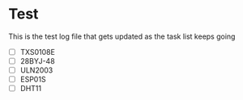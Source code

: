 # Test
This is the test log file that gets updated as the task list keeps going

- [ ] TXS0108E
- [ ] 28BYJ-48
- [ ] ULN2003
- [ ] ESP01S
- [ ] DHT11
